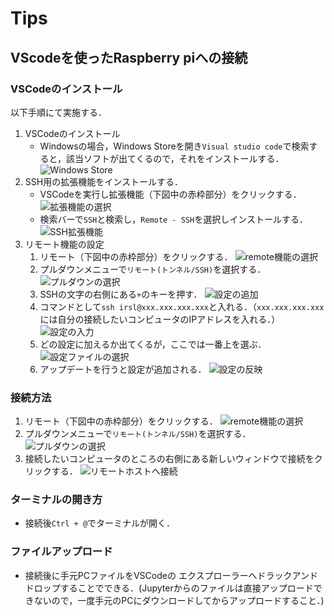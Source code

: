 

# Tips 
## VScodeを使ったRaspberry piへの接続
### VSCodeのインストール
以下手順にて実施する．
1. VSCodeのインストール
    - Windowsの場合，Windows Storeを開き`Visual studio code`で検索すると，該当ソフトが出てくるので，それをインストールする．
    ![Windows Store](images/windows_store.png)
1.  SSH用の拡張機能をインストールする．
    - VSCodeを実行し拡張機能（下図中の赤枠部分）をクリックする．
    ![拡張機能の選択](images/select_extention.png)
    - 検索バーで`SSH`と検索し，`Remote - SSH`を選択しインストールする．
    ![SSH拡張機能](images/search_ssh.png)
1. リモート機能の設定
    1. リモート（下図中の赤枠部分）をクリックする．
    ![remote機能の選択](images/select_remote.png)
    1. プルダウンメニューで`リモート(トンネル/SSH)`を選択する．
    ![プルダウンの選択](images/select_pulldown.png)
    1. SSHの文字の右側にある`+`のキーを押す．
    ![設定の追加](images/add_remotehost.png)
    1. コマンドとして`ssh irsl@xxx.xxx.xxx.xxx`と入れる．（`xxx.xxx.xxx.xxx`には自分の接続したいコンピュータのIPアドレスを入れる．） 
    ![設定の入力](images/set_remotehost.png)
    1. どの設定に加えるか出てくるが，ここでは一番上を選ぶ．
    ![設定ファイルの選択](images/select_setting_file.png)
    1. アップデートを行うと設定が追加される．
    ![設定の反映](images/update_setting.png)
### 接続方法
1. リモート（下図中の赤枠部分）をクリックする．
    ![remote機能の選択](images/select_remote.png)
1. プルダウンメニューで`リモート(トンネル/SSH)`を選択する．
    ![プルダウンの選択](images/select_pulldown.png)
1. 接続したいコンピュータのところの右側にある新しいウィンドウで接続をクリックする．
    ![リモートホストへ接続](images/open_newwindow.png)
### ターミナルの開き方
- 接続後`Ctrl + @`でターミナルが開く．
### ファイルアップロード
- 接続後に手元PCファイルをVSCodeの エクスプローラーへドラックアンドドロップすることでできる．(Jupyterからのファイルは直接アップロードできないので，一度手元のPCにダウンロードしてからアップロードすること．)
